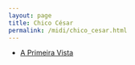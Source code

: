 ```yaml
---
layout: page
title: Chico César
permalink: /midi/chico_cesar.html
---
```


* [A Primeira Vista](http://srv.victor3d.com.br/midi/aprim.mid)